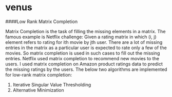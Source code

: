 # venus

####Low Rank Matrix Completion

Matrix Completion is the task of filling the missing elements in a matrix. The
famous example is Netflix challenge: Given a rating matrix in which (i, j) element
refers to rating for ith movie by jth user. There are a lot of missing entries in the
matrix as a particular user is expected to rate only a few of the movies. So matrix
completion is used in such cases to fill out the missing entries. Netflix used matrix
completion to recommend new movies to the users. I used matrix completion on
Amazon product ratings data to predict the missing ratings by the users. The below two
algorithms are implemented for low-rank matrix completion:

1. Iterative Singular Value Thresholding
2. Alternative Minimization    